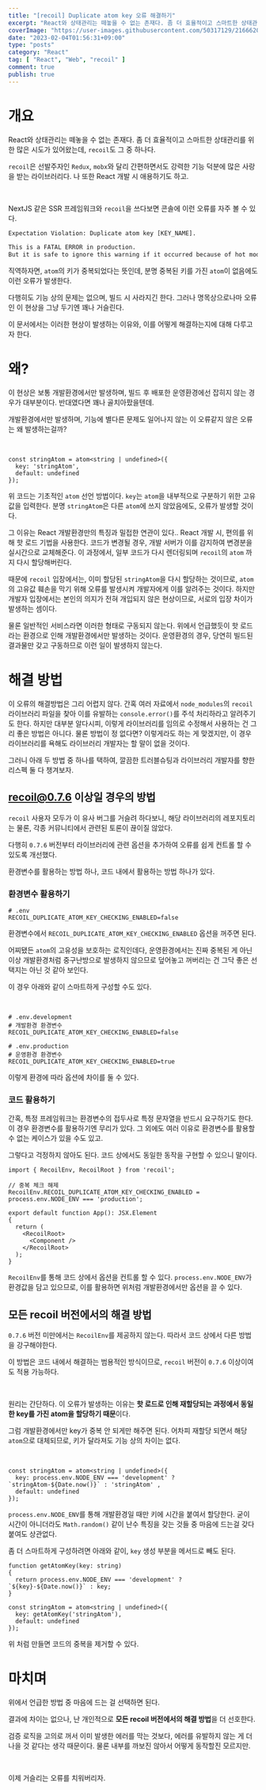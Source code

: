 ```yaml
---
title: "[recoil] Duplicate atom key 오류 해결하기"
excerpt: "React와 상태관리는 떼놓을 수 없는 존재다. 좀 더 효율적이고 스마트한 상태관리를 위한 많은 시도가 있어왔는데, recoil도 그 중 하나다. recoil은 선발주자인 Redux, mobx와 달리 간편하면서도 강력한 기능 덕분에 많은 사랑을 받는 라이브러리다. 나 또한 React 개발 시 애용하기도 하고."
coverImage: "https://user-images.githubusercontent.com/50317129/216662084-69f29d33-1956-42a1-90d6-80d311949d10.png"
date: "2023-02-04T01:56:31+09:00"
type: "posts"
category: "React"
tag: [ "React", "Web", "recoil" ]
comment: true
publish: true
---
```


# 개요

React와 상태관리는 떼놓을 수 없는 존재다. 좀 더 효율적이고 스마트한 상태관리를 위한 많은 시도가 있어왔는데, `recoil`도 그 중 하나다.

`recoil`은 선발주자인 `Redux`, `mobx`와 달리 간편하면서도 강력한 기능 덕분에 많은 사랑을 받는 라이브러리다. 나 또한 React 개발 시 애용하기도 하고.

<br />

NextJS 같은 SSR 프레임워크와 `recoil`을 쓰다보면 콘솔에 이런 오류를 자주 볼 수 있다.

``` txt
Expectation Violation: Duplicate atom key [KEY_NAME].

This is a FATAL ERROR in production.
But it is safe to ignore this warning if it occurred because of hot module replacement.
```

직역하자면, `atom`의 키가 중복되었다는 뜻인데, 분명 중복된 키를 가진 `atom`이 없음에도 이런 오류가 발생한다.

다행히도 기능 상의 문제는 없으며, 빌드 시 사라지긴 한다. 그러나 명목상으로나마 <span class='red-600'>오류</span>인 이 현상을 그냥 두기엔 꽤나 거슬린다.

이 문서에서는 이러한 현상이 발생하는 이유와, 이를 어떻게 해결하는지에 대해 다루고자 한다.










# 왜?

이 현상은 보통 개발환경에서만 발생하며, 빌드 후 배포한 운영환경에선 잡히지 않는 경우가 대부분이다. 반대였다면 꽤나 골치아팠을텐데.

개발환경에서만 발생하며, 기능에 별다른 문제도 일어나지 않는 이 오류같지 않은 오류는 왜 발생하는걸까?

<br />

``` tsx
const stringAtom = atom<string | undefined>({
  key: 'stringAtom',
  default: undefined
});
```

위 코드는 기초적인 `atom` 선언 방법이다. `key`는 `atom`을 내부적으로 구분하기 위한 고유값을 입력한다. 분명 `stringAtom`은 다른 `atom`에 쓰지 않았음에도, 오류가 발생할 것이다.

그 이유는 React 개발환경만의 특징과 밀접한 연관이 있다.. React 개발 시, 편의를 위해 핫 로드 기법을 사용한다. 코드가 변경될 경우, 개발 서버가 이를 감지하여 변경분을 실시간으로 교체해준다. 이 과정에서, 일부 코드가 다시 렌더링되며 `recoil`의 `atom` 까지 다시 할당해버린다.

때문에 `recoil` 입장에서는, 이미 할당된 `stringAtom`을 다시 할당하는 것이므로, `atom`의 고유값 훼손을 막기 위해 오류를 발생시켜 개발자에게 이를 알려주는 것이다. 하지만 개발자 입장에서는 본인의 의지가 전혀 개입되지 않은 현상이므로, 서로의 입장 차이가 발생하는 셈이다.

물론 일반적인 서비스라면 이러한 형태로 구동되지 않는다. 위에서 언급했듯이 핫 로드라는 환경으로 인해 개발환경에서만 발생하는 것이다. 운영환경의 경우, 당연히 빌드된 결과물만 갖고 구동하므로 이런 일이 발생하지 않는다.










# 해결 방법

이 오류의 해결방법은 그리 어렵지 않다. 간혹 여러 자료에서 `node_modules`의 `recoil` 라이브러리 파일을 찾아 이를 유발하는 `console.error()`를 주석 처리하라고 알려주기도 한다. 하지만 대부분 알다시피, 이렇게 라이브러리를 임의로 수정해서 사용하는 건 그리 좋은 방법은 아니다. 물론 방법이 정 없다면? 이렇게라도 하는 게 맞겠지만, 이 경우 라이브러리를 욕해도 라이브러리 개발자는 할 말이 없을 것이다.

그러니 아래 두 방법 중 하나를 택하여, 깔끔한 트러블슈팅과 라이브러리 개발자를 향한 리스펙 둘 다 챙겨보자.





## recoil@0.7.6 이상일 경우의 방법

`recoil` 사용자 모두가 이 유사 버그를 거슬려 하다보니, 해당 라이브러리의 레포지토리는 물론, 각종 커뮤니티에서 관련된 토론이 끊이질 않았다.

다행히 `0.7.6` 버전부터 라이브러리에 관련 옵션을 추가하여 오류를 쉽게 컨트롤 할 수 있도록 개선했다.

환경변수를 활용하는 방법 하나, 코드 내에서 활용하는 방법 하나가 있다.



### 환경변수 활용하기

``` properties
# .env
RECOIL_DUPLICATE_ATOM_KEY_CHECKING_ENABLED=false
```

환경변수에서 `RECOIL_DUPLICATE_ATOM_KEY_CHECKING_ENABLED` 옵션을 꺼주면 된다.

어찌됐든 `atom`의 고유성을 보호하는 로직인데다, 운영환경에서는 진짜 중복된 게 아닌 이상 개발환경처럼 중구난방으로 발생하지 않으므로 덮어놓고 꺼버리는 건 그닥 좋은 선택지는 아닌 것 같아 보인다.

이 경우 아래와 같이 스마트하게 구성할 수도 있다.

<br />

``` properties
# .env.development
# 개발환경 환경변수
RECOIL_DUPLICATE_ATOM_KEY_CHECKING_ENABLED=false

# .env.production
# 운영환경 환경변수
RECOIL_DUPLICATE_ATOM_KEY_CHECKING_ENABLED=true
```

이렇게 환경에 따라 옵션에 차이를 둘 수 있다.



### 코드 활용하기

간혹, 특정 프레임워크는 환경변수의 접두사로 특정 문자열을 반드시 요구하기도 한다. 이 경우 환경변수를 활용하기엔 무리가 있다. 그 외에도 여러 이유로 환경변수를 활용할 수 없는 케이스가 있을 수도 있고.

그렇다고 걱정하지 않아도 된다. 코드 상에서도 동일한 동작을 구현할 수 있으니 말이다.

``` tsx
import { RecoilEnv, RecoilRoot } from 'recoil';

// 중복 체크 해제
RecoilEnv.RECOIL_DUPLICATE_ATOM_KEY_CHECKING_ENABLED = process.env.NODE_ENV === 'production';

export default function App(): JSX.Element
{
  return (
    <RecoilRoot>
      <Component />
    </RecoilRoot>
  );
}
```

`RecoilEnv`를 통해 코드 상에서 옵션을 컨트롤 할 수 있다. `process.env.NODE_ENV`가 환경값을 담고 있으므로, 이를 활용하면 위처럼 개발환경에서만 옵션을 끌 수 있다.





## 모든 recoil 버전에서의 해결 방법

`0.7.6` 버전 미만에서는 `RecoilEnv`를 제공하지 않는다. 따라서 코드 상에서 다른 방법을 강구해야한다.

이 방법은 코드 내에서 해결하는 범용적인 방식이므로, `recoil` 버전이 `0.7.6` 이상이여도 적용 가능하다.

<br />

원리는 간단하다. 이 오류가 발생하는 이유는 **핫 로드로 인해 재할당되는 과정에서 동일한 key를 가진 atom을 할당하기 때문**이다.

그럼 개발환경에서만 key가 중복 안 되게만 해주면 된다. 어차피 재할당 되면서 해당 `atom`으로 대체되므로, 키가 달라져도 기능 상의 차이는 없다.

<br />

``` tsx
const stringAtom = atom<string | undefined>({
  key: process.env.NODE_ENV === 'development' ? `stringAtom-${Date.now()}` : 'stringAtom' ,
  default: undefined
});
```

`process.env.NODE_ENV`를 통해 개발환경일 때만 키에 시간을 붙여서 할당한다. 굳이 시간이 아니더라도 `Math.random()` 같이 난수 특징을 갖는 것들 중 마음에 드는걸 갖다 붙여도 상관없다.

좀 더 스마트하게 구성하려면 아래와 같이, `key` 생성 부분을 메서드로 빼도 된다.

``` tsx
function getAtomKey(key: string)
{
  return process.env.NODE_ENV === 'development' ? `${key}-${Date.now()}` : key;
}

const stringAtom = atom<string | undefined>({
  key: getAtomKey('stringAtom'),
  default: undefined
});
```

위 처럼 만들면 코드의 중복을 제거할 수 있다.










# 마치며

위에서 언급한 방법 중 마음에 드는 걸 선택하면 된다.

결과에 차이는 없으나, 난 개인적으로 **모든 recoil 버전에서의 해결 방법**을 더 선호한다.

검증 로직을 고의로 꺼서 이미 발생한 에러를 막는 것보다, 에러를 유발하지 않는 게 더 나을 것 같다는 생각 때문이다. 물론 내부를 까보진 않아서 어떻게 동작할진 모르지만.

<br />

이제 거슬리는 오류를 치워버리자.